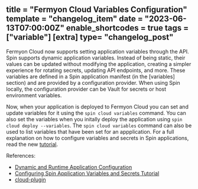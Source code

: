 title = "Fermyon Cloud Variables Configuration"
template = "changelog_item"
date = "2023-06-13T07:00:00Z"
enable_shortcodes = true
tags = ["variable"]
[extra]
type= "changelog_post"
---

Fermyon Cloud now supports setting application variables through the API. Spin supports dynamic application variables. Instead of being static, their values can be updated without modifying the application, creating a simpler experience for rotating secrets, updating API endpoints, and more. These variables are defined in a Spin application manifest (in the [variables] section) and are provided by a configuration provider. When using Spin locally, the configuration provider can be Vault for secrets or host environment variables.

Now, when your application is deployed to Fermyon Cloud you can set and update variables for it using the `spin cloud variables` command. You can also set the variables when you initally deploy the application using `spin cloud deploy --variables`. The `spin cloud variables` command can also be used to list variables that have been set for an appplication. For a full explanation on how to configure variables and secrets in Spin applications, read the new [tutorial](https://developer.fermyon.com/cloud/variables). 

<!-- break -->

References:

- [Dynamic and Runtime Application Configuration](https://developer.fermyon.com/spin/dynamic-configuration)
- [Configuring Spin Application Variables and Secrets Tutorial](https://developer.fermyon.com/cloud/variables)
- [cloud-plugin](https://github.com/fermyon/cloud-plugin)